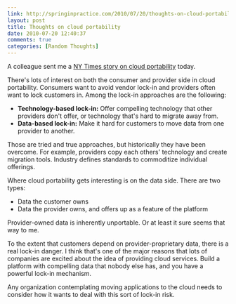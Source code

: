 ```yaml
---
link: http://springinpractice.com/2010/07/20/thoughts-on-cloud-portability/
layout: post
title: Thoughts on cloud portability
date: 2010-07-20 12:40:37
comments: true
categories: [Random Thoughts]
---
```

A colleague sent me a <a href="http://bits.blogs.nytimes.com/2010/07/20/the-recipe-for-clouds-goes-open-source/?ref=technology">NY Times story on cloud portability</a> today.

There's lots of interest on both the consumer and provider side in cloud portability. Consumers want to avoid vendor lock-in and providers often want to lock customers in. Among the lock-in approaches are the following:

<ul class="square">
<li><b>Technology-based lock-in:</b> Offer compelling technology that other providers don't offer, or technology that's hard to migrate away from.</li>
<li><b>Data-based lock-in:</b> Make it hard for customers to move data from one provider to another.</li>
</ul>

Those are tried and true approaches, but historically they have been overcome. For example, providers copy each others' technology and create migration tools. Industry defines standards to commoditize individual offerings.

Where cloud portability gets interesting is on the data side. There are two types:

<ul class="square">
<li>Data the customer owns</li>
<li>Data the provider owns, and offers up as a feature of the platform</li>
</ul>

Provider-owned data is inherently unportable. Or at least it sure seems that way to me.

To the extent that customers depend on provider-proprietary data, there is a real lock-in danger. I think that's one of the major reasons that lots of companies are excited about the idea of providing cloud services. Build a platform with compelling data that nobody else has, and you have a powerful lock-in mechanism.

Any organization contemplating moving applications to the cloud needs to consider how it wants to deal with this sort of lock-in risk.
